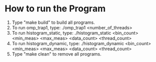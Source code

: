 # How to run the Program
1. Type "make build" to build all programs.
2. To run omp_trap1, type: ./omp_trap1 <number_of_threads>
3. To run histogram_static, type: ./histogram_static <bin_count> <min_meas> <max_meas> <data_count> <thread_count>
4. To run histogram_dynamic, type: ./histogram_dynamic <bin_count> <min_meas> <max_meas> <data_count> <thread_count>
5. Type "make clean" to remove all programs.